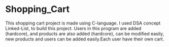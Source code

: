 # Shopping_Cart

This shopping cart project is made using C-language.
I used DSA concept Linked-List, to build this project. Users in this program are added (hardcore), and products are also added (hardcore), can be modified easily, new products and users can be added easily.Each user have their own cart.

